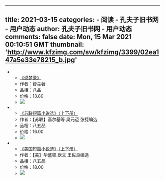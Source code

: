 
---
title: 2021-03-15
categories: 
    - 阅读
    - 孔夫子旧书网 - 用户动态
author: 孔夫子旧书网 - 用户动态
comments: false
date: Mon, 15 Mar 2021 00:10:51 GMT
thumbnail: 'http://www.kfzimg.com/sw/kfzimg/3399/02ea147a5e33e78215_b.jpg'
---

<div>   
<ul><li><ul><li><a href="kongfz://app.kongfz.com?page=detail&shopId=422139&itemId=2869232588">《说梦录》</a></li><li>作者：舒芜著</li><li>品相：八品</li><li>价格：13.80</li><li><img src="http://www.kfzimg.com/sw/kfzimg/3399/02ea147a5e33e78215_b.jpg" referrerpolicy="no-referrer"></li></ul></li><li><ul><li><a href="kongfz://app.kongfz.com?page=detail&shopId=422139&itemId=2869384463">《苏联短篇小说选》（上下册）</a></li><li>作者：【苏联】高尔基等   吴元迈 张捷编选</li><li>品相：八五品</li><li>价格：16.00</li><li><img src="http://www.kfzimg.com/sw/kfzimg/3400/02ea26d78a4fbc0247_b.jpg" referrerpolicy="no-referrer"></li></ul></li><li><ul><li><a href="kongfz://app.kongfz.com?page=detail&shopId=422139&itemId=2869404415">《美国短篇小说选》（上下册）</a></li><li>作者：【美】华盛顿.欧文   王佐良编选</li><li>品相：八五品</li><li>价格：18.00</li><li><img src="http://www.kfzimg.com/sw/kfzimg/3399/02ea29c63e14806ddf_b.jpg" referrerpolicy="no-referrer"></li></ul></li></ul>  
</div>
            